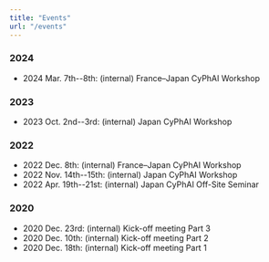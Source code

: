 ```yaml
---
title: "Events"
url: "/events"
---
```


### 2024

- 2024 Mar. 7th--8th: (internal) France–Japan CyPhAI Workshop

### 2023

- 2023 Oct. 2nd--3rd: (internal) Japan CyPhAI Workshop

### 2022

- 2022 Dec. 8th: (internal) France–Japan CyPhAI Workshop
- 2022 Nov. 14th--15th: (internal) Japan CyPhAI Workshop
- 2022 Apr. 19th--21st: (internal) Japan CyPhAI Off-Site Seminar

### 2020

- 2020 Dec. 23rd: (internal) Kick-off meeting Part 3
- 2020 Dec. 10th: (internal) Kick-off meeting Part 2
- 2020 Dec. 18th: (internal) Kick-off meeting Part 1

